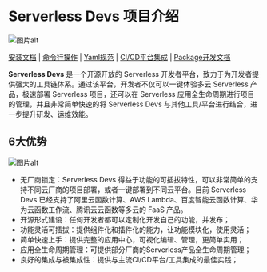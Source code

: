 # Serverless Devs 项目介绍

![图片alt](https://serverless-article-picture.oss-cn-hangzhou.aliyuncs.com/1635390357469_20211028030558116850.png)


<p align="center">

[安装文档](./install.md) |  [命令行操作](./command/readme.md) | [Yaml规范](./yaml.md) | [CI/CD平台集成](./cicd.md) | [Package开发文档](./package_dev.md)

</p>



**Serverless Devs** 是一个开源开放的 Serverless 开发者平台，致力于为开发者提供强大的工具链体系。通过该平台，开发者不仅可以一键体验多云 Serverless 产品，极速部署 Serverless 项目，还可以在 Serverless 应用全生命周期进行项目的管理，并且非常简单快速的将 Serverless Devs 与其他工具/平台进行结合，进一步提升研发、运维效能。


## 6大优势

![图片alt](https://serverless-article-picture.oss-cn-hangzhou.aliyuncs.com/1635319587379_20211027072627561648.png)

- 无厂商锁定：Serverless Devs 得益于功能的可插拔特性，可以非常简单的支持不同云厂商的项目部署，或者一键部署到不同云平台。目前 Serverless Devs 已经支持了阿里云函数计算、AWS Lambda、百度智能云函数计算、华为云函数工作流、腾讯云云函数等多云的 FaaS 产品。
- 开源形式建设：任何开发者都可以定制化开发自己的功能，并发布；
- 功能灵活可插拔：提供组件化和插件化的能力，让功能模块化，使用灵活；
- 简单快速上手：提供完整的应用中心，可视化编辑、管理，更简单实用；
- 应用全生命周期管理：可提供部分厂商的Serverless产品全生命周期管理；
- 良好的集成与被集成性：提供与主流CI/CD平台/工具集成的最佳实践；
